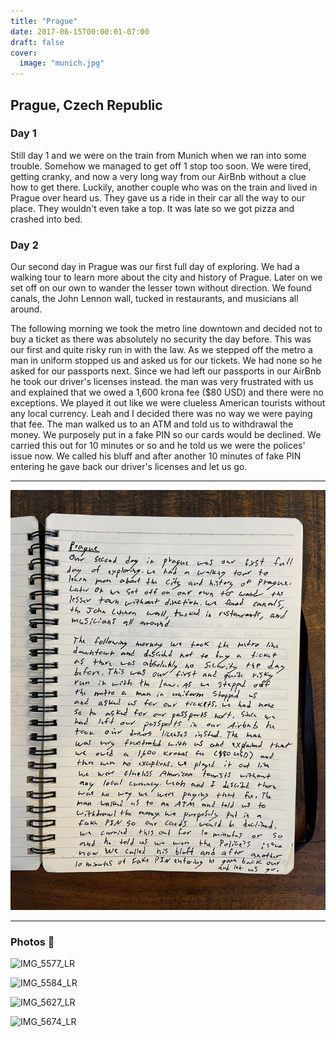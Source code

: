 ```yaml
---
title: "Prague"
date: 2017-06-15T00:00:01-07:00
draft: false
cover:
  image: "munich.jpg"
---
```


## Prague, Czech Republic

### Day 1

Still day 1 and we were on the train from Munich when we ran into some trouble. Somehow we managed to get off 1 stop too soon. We were tired, getting cranky, and now a very long way  from our AirBnb without a clue how to get there. Luckily, another couple who was on the train and lived in Prague over heard us. They gave us a ride in their car all the way to our place. They wouldn't even take a top. It was late so we got pizza and crashed into bed.

### Day 2

Our second day in Prague was our first full day of exploring. We had a walking tour to learn more about the city and history of Prague. Later on we set off on our own to wander the lesser town without direction. We found canals, the John Lennon wall, tucked in restaurants, and musicians all around.

The following morning we took the metro line downtown and decided not to buy a ticket as there was absolutely no security the day before. This was our first and quite risky run in with the law. As we stepped off the metro a man in uniform stopped us and asked us for our tickets. We had none so he asked for our passports next. Since we had left our passports in our AirBnb he took our driver's licenses instead. the man was very frustrated with us and explained that we owed a 1,600 krona fee ($80 USD) and there were no exceptions. We played it out like we were clueless American tourists without any local currency. Leah and I decided there was no way we were paying that fee. The man walked us to an ATM and told us to withdrawal the money. We purposely put in a fake PIN so our cards would be declined. We carried this out for 10 minutes or so and he told us we were the polices' issue now. We called his bluff and after another 10 minutes of fake PIN entering he gave back our driver's licenses and let us go.

---

![Prague](prague.jpg)

---

### Photos 📸

![IMG_5577_LR](IMG_5577_LR.jpg)

![IMG_5584_LR](IMG_5584_LR.jpg)

![IMG_5627_LR](IMG_5627_LR.jpg)

![IMG_5674_LR](IMG_5674_LR.jpg)
